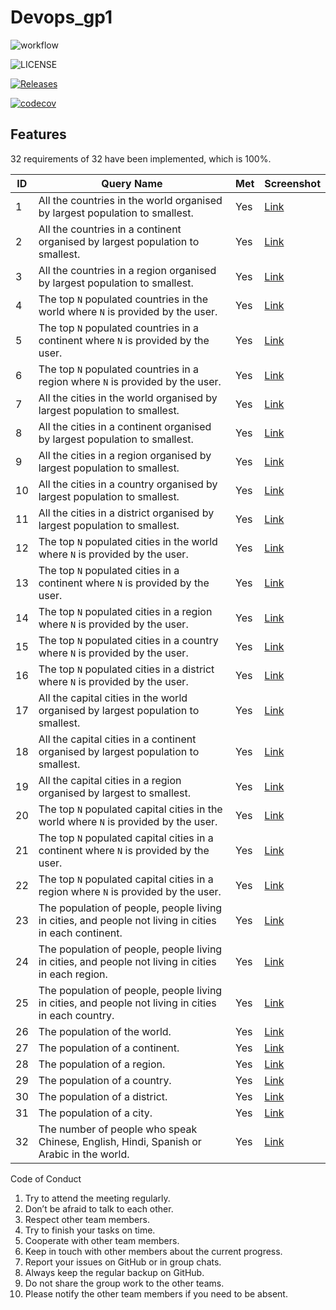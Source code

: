 # Devops_gp1

![workflow](https://github.com/maythazinphyo1/Devops_gp1/actions/workflows/main.yml/badge.svg)

![LICENSE](https://img.shields.io/github/license/maythazinphyo1/sem.svg?style=flat-square)

[![Releases](https://img.shields.io/github/release/maythazinphyo1/Devops_gp1/all.svg?style=flat-square)](https://github.com/maythazinphyo1/Devops_gp1/releases)

[![codecov](https://codecov.io/gh/maythazinphyo1/Devops_gp1/branch/develop/graph/badge.svg?token=FO9WIZ1OVR)](https://codecov.io/gh/maythazinphyo1/Devops_gp1)

## Features

32 requirements of 32 have been implemented, which is 100%.

| ID  | Query Name                                                                                            | Met | Screenshot               |
|-----|-------------------------------------------------------------------------------------------------------|-----|--------------------------|
| 1   | All the countries in the world organised by largest population to smallest.                           | Yes | [Link](img/result1.PNG)  |
| 2   | All the countries in a continent organised by largest population to smallest.                         | Yes | [Link](img/result2.png)  |
| 3   | All the countries in a region organised by largest population to smallest.                            | Yes | [Link](img/result3.png)  |
| 4   | The top `N` populated countries in the world where `N` is provided by the user.                       | Yes | [Link](img/result4.png)  |
| 5   | The top `N` populated countries in a continent where `N` is provided by the user.                     | Yes | [Link](img/result5.png)  |
| 6   | The top `N` populated countries in a region where `N` is provided by the user.                        | Yes | [Link](img/result6.png)  |
| 7   | All the cities in the world organised by largest population to smallest.                              | Yes | [Link](img/result7.png)  |
| 8   | All the cities in a continent organised by largest population to smallest.                            | Yes | [Link](img/result8.png)  |
| 9   | All the cities in a region organised by largest population to smallest.                               | Yes | [Link](img/result9.png)  |
| 10  | All the cities in a country organised by largest population to smallest.                              | Yes | [Link](img/result10.png) |
| 11  | All the cities in a district organised by largest population to smallest.                             | Yes | [Link](img/result11.png) |
| 12  | The top `N` populated cities in the world where `N` is provided by the user.                          | Yes | [Link](img/result12.png) |
| 13  | The top `N` populated cities in a continent where `N` is provided by the user.                        | Yes | [Link](img/result13.png) |
| 14  | The top `N` populated cities in a region where `N` is provided by the user.                           | Yes | [Link](img/result14.png) |
| 15  | The top `N` populated cities in a country where `N` is provided by the user.                          | Yes | [Link](img/result15.png) |
| 16  | The top `N` populated cities in a district where `N` is provided by the user.                         | Yes | [Link](img/result16.png) |
| 17  | All the capital cities in the world organised by largest population to smallest.                      | Yes | [Link](img/result17.png) |
| 18  | All the capital cities in a continent organised by largest population to smallest.                    | Yes | [Link](img/result18.png) |
| 19  | All the capital cities in a region organised by largest to smallest.                                  | Yes | [Link](img/result19.png) |
| 20  | The top `N` populated capital cities in the world  where `N` is provided by the user.                 | Yes | [Link](img/result20.png) |
| 21  | The top `N` populated capital cities in a continent where `N` is provided by the user.                | Yes | [Link](img/result21.png) |
| 22  | The top `N` populated capital cities in a region where `N` is provided by the user.                   | Yes | [Link](img/result22.png) |
| 23  | The population of people, people living in cities, and people not living in cities in each continent. | Yes | [Link](img/result23.png) |
| 24  | The population of people, people living in cities, and people not living in cities in each region.    | Yes | [Link](img/result24.png) |
| 25  | The population of people, people living in cities, and people not living in cities in each country.   | Yes | [Link](img/result25.png) |
| 26  | The population of the world.                                                                          | Yes | [Link](img/result26.png) |
| 27  | The population of a continent.                                                                        | Yes | [Link](img/result27.png) |
| 28  | The population of a region.                                                                           | Yes | [Link](img/result28.png) |
| 29  | The population of a country.                                                                          | Yes | [Link](img/result29.png) |
| 30  | The population of a district.                                                                         | Yes | [Link](img/result30.png) |
| 31  | The population of a city.                                                                             | Yes | [Link](img/result31.png) |
| 32  | The number of people who speak Chinese, English, Hindi, Spanish or Arabic in the world.               | Yes | [Link](img/result32.png) |

Code of Conduct
1.	Try to attend the meeting regularly.
2.	Don’t be afraid to talk to each other.
3.	Respect other team members.
4.	Try to finish your tasks on time.
5.	Cooperate with other team members.
6.	Keep in touch with other members about the current progress.
7.	Report your issues on GitHub or in group chats.
8.	Always keep the regular backup on GitHub.
9.	Do not share the group work to the other teams.
10.	Please notify the other team members if you need to be absent.